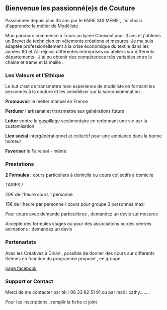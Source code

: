 ## Bienvenue les passionné(e)s de Couture 

Passionnée depuis plus 35 ans par le FAIRE SOI MEME , j'ai choisi d'apprendre le métier de Modéliste .

Mon parcours commence à Tours au lycée Choiseul pour 3 ans et j'obtiens un Brevet de technicien en vêtements créations et mesures.
Je me suis adaptée professionellement  à la crise économique du textile dans les années 90 et j'ai rejoins différentes entreprises ou ateliers sur différents départements .
J'ai pu obtenir des compétences très variables entre le chaine et trame et la maille .


### Les Valeurs et l'Ethique 

Le but c'est de transmettre mon expérience de modéliste en formant les personnes à la couture et les sensibliser sur la surconsommation .

**Promouvoir** le métier manuel en France 

**Perdurer** l'artisanat et transmettre aux générations futurs

**Lutter** contre le gaspillage vestimentaire en redonnant une vie par la customisation

**Lien social** intergénérationnel et collectif pour une ambiance dans la bonne humeur 

**Favoriser** le Faire soi - même 

### Prestations 

**2 Formules** : cours particuliers à domicile  ou cours collectifs à domicile 

TARIFS /

20€ de l'heure cours 1 personne 

15€ de l'heure  par personne / cours pour groupe 3 personnes maxi

Pour cours avec demande particulières , demandez un devis sur mesures 

Accepte des formules stages ou pour des associations ou des centres animations : demandez un devis 


### Partenariats
Avec les Créatives à Dinan , possible de donner des cours sur différents thèmes en fonction du programme proposé , en groupe .

[page facebook](https://www.facebook.com/lescreativesdinan/)


### Support or Contact



Merci de me contacter par tél : 06 33 82 51 91 ou par mail : cathy........

Pour les inscriptions , remplir la fiche ci joint 

